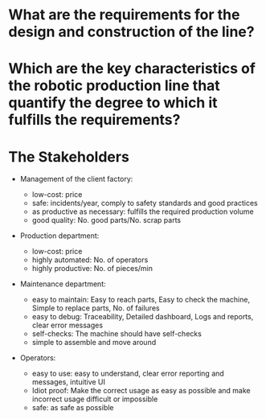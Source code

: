 # What are the requirements for the design and construction of the line?

# Which are the key characteristics of the robotic production line that quantify the degree to which it fulfills the requirements?

# The Stakeholders

- Management of the client factory:

  - low-cost: price
  - safe: incidents/year, comply to safety standards and good practices
  - as productive as necessary: fulfills the required production volume
  - good quality: No. good parts/No. scrap parts

- Production department:

  - low-cost: price
  - highly automated: No. of operators
  - highly productive: No. of pieces/min

- Maintenance department:

  - easy to maintain: Easy to reach parts, Easy to check the machine, Simple to replace parts, No. of failures
  - easy to debug: Traceability, Detailed dashboard, Logs and reports, clear error messages
  - self-checks: The machine should have self-checks
  - simple to assemble and move around

- Operators:

  - easy to use: easy to understand, clear error reporting and messages, intuitive UI
  - Idiot proof: Make the correct usage as easy as possible and make incorrect usage difficult or impossible
  - safe: as safe as possible
